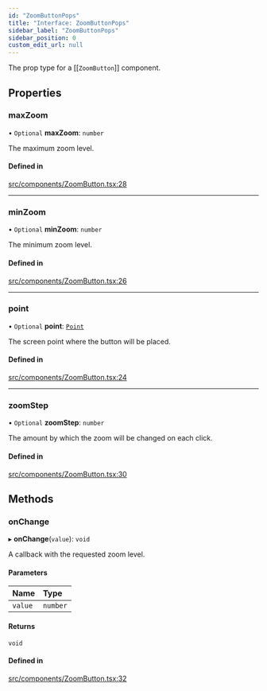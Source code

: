 ```yaml
---
id: "ZoomButtonPops"
title: "Interface: ZoomButtonPops"
sidebar_label: "ZoomButtonPops"
sidebar_position: 0
custom_edit_url: null
---
```


The prop type for a [[`ZoomButton`]] component.

## Properties

### maxZoom

• `Optional` **maxZoom**: `number`

The maximum zoom level.

#### Defined in

[src/components/ZoomButton.tsx:28](https://github.com/rob-blackbourn/jetblack-map/blob/0342e44/src/components/ZoomButton.tsx#L28)

___

### minZoom

• `Optional` **minZoom**: `number`

The minimum zoom level.

#### Defined in

[src/components/ZoomButton.tsx:26](https://github.com/rob-blackbourn/jetblack-map/blob/0342e44/src/components/ZoomButton.tsx#L26)

___

### point

• `Optional` **point**: [`Point`](../modules.md#point)

The screen point where the button will be placed.

#### Defined in

[src/components/ZoomButton.tsx:24](https://github.com/rob-blackbourn/jetblack-map/blob/0342e44/src/components/ZoomButton.tsx#L24)

___

### zoomStep

• `Optional` **zoomStep**: `number`

The amount by which the zoom will be changed on each click.

#### Defined in

[src/components/ZoomButton.tsx:30](https://github.com/rob-blackbourn/jetblack-map/blob/0342e44/src/components/ZoomButton.tsx#L30)

## Methods

### onChange

▸ **onChange**(`value`): `void`

A callback with the requested zoom level.

#### Parameters

| Name | Type |
| :------ | :------ |
| `value` | `number` |

#### Returns

`void`

#### Defined in

[src/components/ZoomButton.tsx:32](https://github.com/rob-blackbourn/jetblack-map/blob/0342e44/src/components/ZoomButton.tsx#L32)
